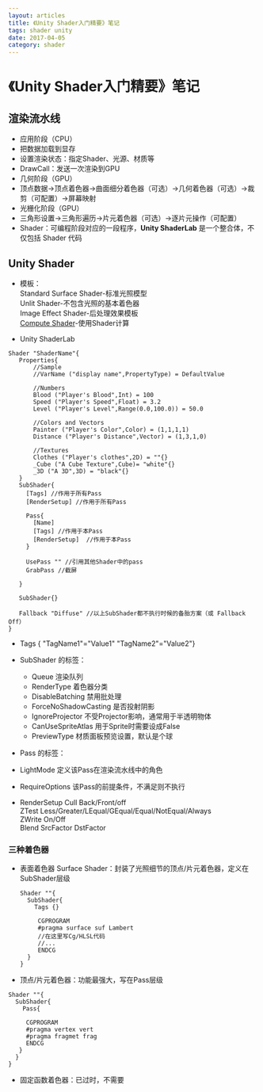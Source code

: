 ```yaml
---
layout: articles
title: 《Unity Shader入门精要》笔记
tags: shader unity
date: 2017-04-05
category: shader
---
```

# 《Unity Shader入门精要》笔记
## 渲染流水线
 * 应用阶段（CPU）
  * 把数据加载到显存
  * 设置渲染状态：指定Shader、光源、材质等
  * DrawCall：发送一次渲染到GPU
 * 几何阶段（GPU）
  * 顶点数据->顶点着色器->曲面细分着色器（可选）->几何着色器（可选）->裁剪（可配置）->屏幕映射
 * 光栅化阶段（GPU）
  * 三角形设置->三角形遍历->片元着色器（可选）->逐片元操作（可配置）
 * Shader：可编程阶段对应的一段程序，**Unity ShaderLab** 是一个整合体，不仅包括 Shader 代码

## Unity Shader
 * 模板：  
   Standard Surface Shader-标准光照模型  
   Unlit Shader-不包含光照的基本着色器  
   Image Effect Shader-后处理效果模板   
   [Compute Shader](http://docs.unity3d.com/Manual/ComputeSaders.html)-使用Shader计算  

 * Unity ShaderLab
 ```shader
 Shader "ShaderName"{
    Properties{
        //Sample
        //VarName ("display name",PropertyType) = DefaultValue

        //Numbers
        Blood ("Player's Blood",Int) = 100
        Speed ("Player's Speed",Float) = 3.2
        Level ("Player's Level",Range(0.0,100.0)) = 50.0

        //Colors and Vectors
        Painter ("Player's Color",Color) = (1,1,1,1)
        Distance ("Player's Distance",Vector) = (1,3,1,0)

        //Textures
        Clothes ("Player's clothes",2D) = ""{}
        _Cube ("A Cube Texture",Cube)= "white"{}
        _3D ("A 3D",3D) = "black"{}
    }
    SubShader{
      [Tags] //作用于所有Pass
      [RenderSetup] //作用于所有Pass

      Pass{
        [Name]
        [Tags] //作用于本Pass
        [RenderSetup]  //作用于本Pass
      }

      UsePass "" //引用其他Shader中的pass
      GrabPass //截屏

    }

    SubShader{}

    Fallback "Diffuse" //以上SubShader都不执行时候的备胎方案（或 Fallback Off）
 }
 ```
 * Tags { "TagName1"="Value1" "TagName2"="Value2"}
  * SubShader 的标签：
    * Queue 渲染队列
    * RenderType 着色器分类
    * DisableBatching 禁用批处理
    * ForceNoShadowCasting 是否投射阴影
    * IgnoreProjector 不受Projector影响，通常用于半透明物体
    * CanUseSpriteAtlas 用于Sprite时需要设成False
    * PreviewType 材质面板预览设置，默认是个球
  * Pass 的标签：
   * LightMode 定义该Pass在渲染流水线中的角色
   * RequireOptions 该Pass的前提条件，不满足则不执行

 * RenderSetup
  Cull Back/Front/off  
  ZTest Less/Greater/LEqual/GEqual/Equal/NotEqual/Always  
  ZWrite On/Off  
  Blend SrcFactor DstFactor

### 三种着色器
 * 表面着色器 Surface Shader：封装了光照细节的顶点/片元着色器，定义在SubShader层级
   ```shader
   Shader ""{
     SubShader{
       Tags {}

        CGPROGRAM
        #pragma surface suf Lambert
        //在这里写Cg/HLSL代码
        //...
        ENDCG
     }     
   }
   ```

* 顶点/片元着色器：功能最强大，写在Pass层级
```shader
Shader ""{
  SubShader{
    Pass{

     CGPROGRAM
     #pragma vertex vert
     #pragma fragmet frag
     ENDCG
   }
  }     
}
```

* 固定函数着色器：已过时，不需要
